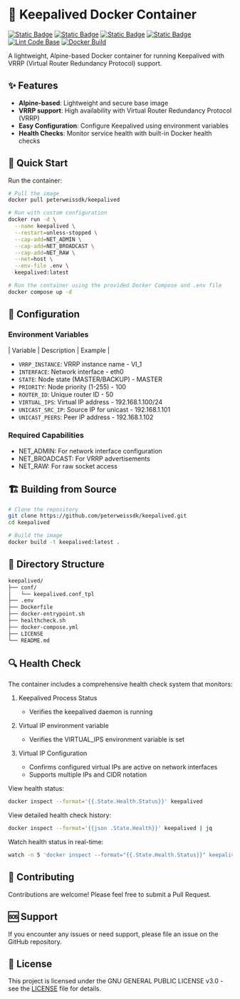 # 💾 Keepalived Docker Container

[![Static Badge](https://img.shields.io/badge/Docker-Container-white?style=flat&logo=docker&logoColor=white&logoSize=auto&labelColor=black)](https://docker.com/)
[![Static Badge](https://img.shields.io/badge/Alpine-V3.21-white?style=flat&logo=alpinelinux&logoColor=white&logoSize=auto&labelColor=black)](https://www.alpinelinux.org/)
[![Static Badge](https://img.shields.io/badge/KeepAliveD-V2.3.2-white?style=flat&logoColor=white&labelColor=black)](https://keepalived.org/)
[![Static Badge](https://img.shields.io/badge/GPL-V3-white?style=flat&logo=gnu&logoColor=white&logoSize=auto&labelColor=black)](https://www.gnu.org/licenses/gpl-3.0.en.html/)
[![Lint Code Base](https://github.com/peterweissdk/keepalived/actions/workflows/linter.yml/badge.svg?branch=main)](https://github.com/peterweissdk/keepalived/actions/workflows/linter.yml)
[![Docker Build](https://github.com/peterweissdk/keepalived/actions/workflows/docker-publish.yml/badge.svg)](https://github.com/peterweissdk/keepalived/actions/workflows/docker-publish.yml)

A lightweight, Alpine-based Docker container for running Keepalived with VRRP (Virtual Router Redundancy Protocol) support.

## ✨ Features

- **Alpine-based**: Lightweight and secure base image
- **VRRP support**: High availability with Virtual Router Redundancy Protocol (VRRP)
- **Easy Configuration**: Configure Keepalived using environment variables
- **Health Checks**: Monitor service health with built-in Docker health checks

## 🚀 Quick Start

Run the container:
```bash
# Pull the image
docker pull peterweissdk/keepalived

# Run with custom configuration
docker run -d \
  --name keepalived \
  --restart=unless-stopped \
  --cap-add=NET_ADMIN \
  --cap-add=NET_BROADCAST \
  --cap-add=NET_RAW \
  --net=host \
  --env-file .env \
  keepalived:latest

# Run the container using the provided Docker Compose and .env file
docker compose up -d
```

## 🔧 Configuration

### Environment Variables

| Variable | Description | Example |

- `VRRP_INSTANCE`: VRRP instance name - VI_1
- `INTERFACE`: Network interface - eth0
- `STATE`: Node state (MASTER/BACKUP) - MASTER
- `PRIORITY`: Node priority (1-255) - 100
- `ROUTER_ID`: Unique router ID - 50
- `VIRTUAL_IPS`: Virtual IP address - 192.168.1.100/24
- `UNICAST_SRC_IP`: Source IP for unicast - 192.168.1.101
- `UNICAST_PEERS`: Peer IP address - 192.168.1.102

### Required Capabilities

- NET_ADMIN: For network interface configuration
- NET_BROADCAST: For VRRP advertisements
- NET_RAW: For raw socket access

## 🏗️ Building from Source

```bash
# Clone the repository
git clone https://github.com/peterweissdk/keepalived.git
cd keepalived

# Build the image
docker build -t keepalived:latest .
```

## 📝 Directory Structure

```bash
keepalived/
├── conf/
│   └── keepalived.conf_tpl
├── .env
├── Dockerfile
├── docker-entrypoint.sh
├── healthcheck.sh
├── docker-compose.yml
├── LICENSE
└── README.md
```

## 🔍 Health Check

The container includes a comprehensive health check system that monitors:

1. Keepalived Process Status
   - Verifies the keepalived daemon is running

2. Virtual IP environment variable
   - Verifies the VIRTUAL_IPS environment variable is set
   
3. Virtual IP Configuration
   - Confirms configured virtual IPs are active on network interfaces
   - Supports multiple IPs and CIDR notation


View health status:
```bash
docker inspect --format='{{.State.Health.Status}}' keepalived
```
View detailed health check history:
```bash
docker inspect --format='{{json .State.Health}}' keepalived | jq
```
Watch health status in real-time:
```bash
watch -n 5 'docker inspect --format="{{.State.Health.Status}}" keepalived'
```

## 🤝 Contributing

Contributions are welcome! Please feel free to submit a Pull Request.

## 🆘 Support

If you encounter any issues or need support, please file an issue on the GitHub repository.

## 📄 License

This project is licensed under the GNU GENERAL PUBLIC LICENSE v3.0 - see the [LICENSE](LICENSE) file for details.